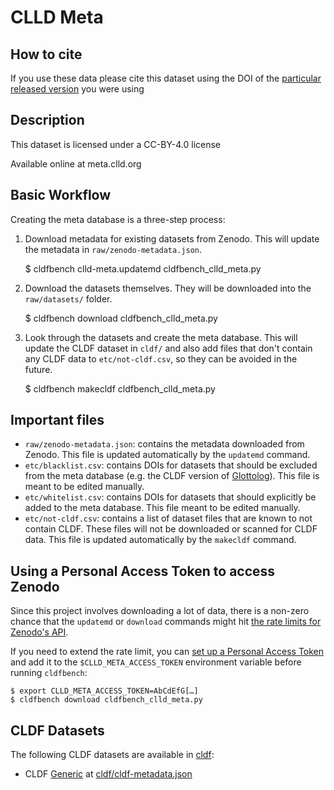 # CLLD Meta

## How to cite

If you use these data please cite
this dataset using the DOI of the [particular released version](../../releases/) you were using

## Description


This dataset is licensed under a CC-BY-4.0 license

Available online at meta.clld.org

## Basic Workflow

Creating the meta database is a three-step process:

 1. Download metadata for existing datasets from Zenodo.  This will update the
   metadata in `raw/zenodo-metadata.json`.

    $ cldfbench clld-meta.updatemd cldfbench_clld_meta.py

 2. Download the datasets themselves.  They will be downloaded into the
   `raw/datasets/` folder.

    $ cldfbench download cldfbench_clld_meta.py

 3. Look through the datasets and create the meta database.  This will update
   the CLDF dataset in `cldf/` and also add files that don't contain any CLDF
   data to `etc/not-cldf.csv`, so they can be avoided in the future.

    $ cldfbench makecldf cldfbench_clld_meta.py

## Important files

 * `raw/zenodo-metadata.json`: contains the metadata downloaded from Zenodo.
   This file is updated automatically by the `updatemd` command.
 * `etc/blacklist.csv`: contains DOIs for datasets that should be excluded from
   the meta database (e.g. the CLDF version of [Glottolog][glottolog]).  This
   file is meant to be edited manually.
 * `etc/whitelist.csv`: contains DOIs for datasets that should explicitly be
   added to the meta database.  This file meant to be edited manually.
 * `etc/not-cldf.csv`: contains a list of dataset files that are known to not
   contain CLDF.  These files will not be downloaded or scanned for CLDF data.
   This file is updated automatically by the `makecldf` command.

[glottolog]: https://glottolog.org/

## Using a Personal Access Token to access Zenodo

Since this project involves downloading a lot of data, there is a non-zero
chance that the `updatemd` or `download` commands might hit [the rate limits for
Zenodo's API][zenodo-lim].

If you need to extend the rate limit, you can [set up a Personal Access
Token][zenodo-pat] and add it to the `$CLLD_META_ACCESS_TOKEN` environment
variable before running `cldfbench`:

    $ export CLLD_META_ACCESS_TOKEN=AbCdEfG[…]
    $ cldfbench download cldfbench_clld_meta.py

[zenodo-lim]: https://developers.zenodo.org/#rate-limiting
[zenodo-pat]: https://developers.zenodo.org/#authentication


## CLDF Datasets

The following CLDF datasets are available in [cldf](cldf):

- CLDF [Generic](https://github.com/cldf/cldf/tree/master/modules/Generic) at [cldf/cldf-metadata.json](cldf/cldf-metadata.json)